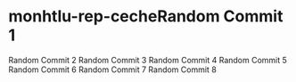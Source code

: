 # monhtlu-rep-cecheRandom Commit 1
Random Commit 2
Random Commit 3
Random Commit 4
Random Commit 5
Random Commit 6
Random Commit 7
Random Commit 8
